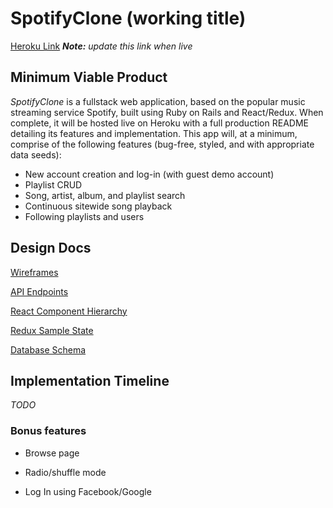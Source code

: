 # SpotifyClone (working title)

[Heroku Link](http://heroku.com) *__Note:__ update this link when live*

## Minimum Viable Product

*SpotifyClone* is a fullstack web application, based on the popular music streaming service Spotify, built using Ruby on Rails and React/Redux. When complete, it will be hosted live on Heroku with a full production README detailing its features and implementation. This app will, at a minimum, comprise of the following features (bug-free, styled, and with appropriate data seeds):  

* New account creation and log-in (with guest demo account)
* Playlist CRUD
* Song, artist, album, and playlist search
* Continuous sitewide song playback
* Following playlists and users


## Design Docs

[Wireframes](wireframes)

[API Endpoints](api-endpoints)

[React Component Hierarchy](component-hierarchy)

[Redux Sample State](sample-state)

[Database Schema](schema)

## Implementation Timeline
_TODO_

### Bonus features

* Browse page

* Radio/shuffle mode

* Log In using Facebook/Google
